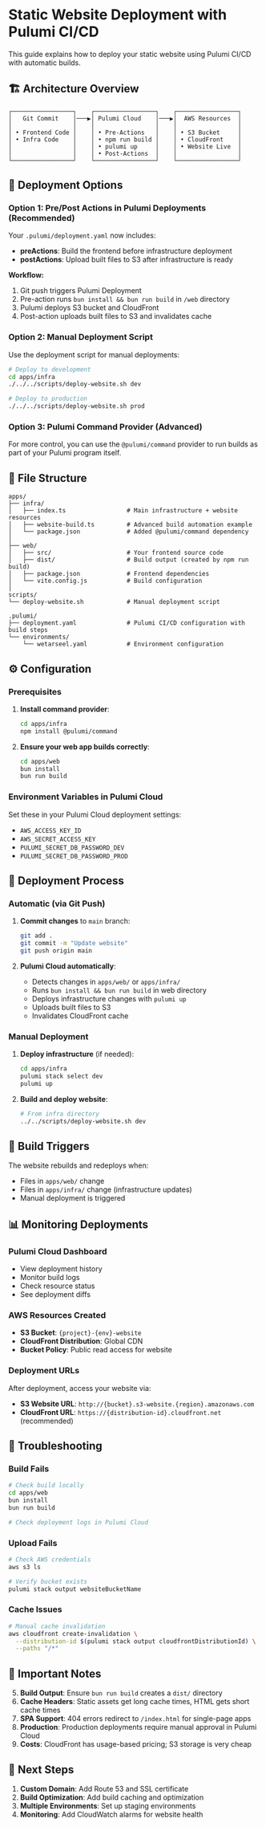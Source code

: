 # Static Website Deployment with Pulumi CI/CD

This guide explains how to deploy your static website using Pulumi CI/CD with automatic builds.

## 🏗️ Architecture Overview

```
┌─────────────────┐    ┌─────────────────┐    ┌─────────────────┐
│   Git Commit    │───▶│ Pulumi Cloud    │───▶│  AWS Resources  │
│                 │    │                 │    │                 │
│ • Frontend Code │    │ • Pre-Actions   │    │ • S3 Bucket     │
│ • Infra Code    │    │ • npm run build │    │ • CloudFront    │
│                 │    │ • pulumi up     │    │ • Website Live  │
│                 │    │ • Post-Actions  │    │                 │
└─────────────────┘    └─────────────────┘    └─────────────────┘
```

## 🚀 Deployment Options

### Option 1: Pre/Post Actions in Pulumi Deployments (Recommended)

Your `.pulumi/deployment.yaml` now includes:

- **preActions**: Build the frontend before infrastructure deployment
- **postActions**: Upload built files to S3 after infrastructure is ready

**Workflow:**

1. Git push triggers Pulumi Deployment
2. Pre-action runs `bun install && bun run build` in `/web` directory
3. Pulumi deploys S3 bucket and CloudFront
4. Post-action uploads built files to S3 and invalidates cache

### Option 2: Manual Deployment Script

Use the deployment script for manual deployments:

```bash
# Deploy to development
cd apps/infra
./../../scripts/deploy-website.sh dev

# Deploy to production
./../../scripts/deploy-website.sh prod
```

### Option 3: Pulumi Command Provider (Advanced)

For more control, you can use the `@pulumi/command` provider to run builds as part of your Pulumi program itself.

## 📁 File Structure

```
apps/
├── infra/
│   ├── index.ts                 # Main infrastructure + website resources
│   ├── website-build.ts         # Advanced build automation example
│   └── package.json             # Added @pulumi/command dependency
│
├── web/
│   ├── src/                     # Your frontend source code
│   ├── dist/                    # Build output (created by npm run build)
│   ├── package.json             # Frontend dependencies
│   └── vite.config.js           # Build configuration
│
scripts/
└── deploy-website.sh            # Manual deployment script

.pulumi/
├── deployment.yaml              # Pulumi CI/CD configuration with build steps
└── environments/
    └── wetarseel.yaml           # Environment configuration
```

## ⚙️ Configuration

### Prerequisites

1. **Install command provider**:

   ```bash
   cd apps/infra
   npm install @pulumi/command
   ```

2. **Ensure your web app builds correctly**:
   ```bash
   cd apps/web
   bun install
   bun run build
   ```

### Environment Variables in Pulumi Cloud

Set these in your Pulumi Cloud deployment settings:

- `AWS_ACCESS_KEY_ID`
- `AWS_SECRET_ACCESS_KEY`
- `PULUMI_SECRET_DB_PASSWORD_DEV`
- `PULUMI_SECRET_DB_PASSWORD_PROD`

## 🔄 Deployment Process

### Automatic (via Git Push)

1. **Commit changes** to `main` branch:

   ```bash
   git add .
   git commit -m "Update website"
   git push origin main
   ```

2. **Pulumi Cloud automatically**:
   - Detects changes in `apps/web/` or `apps/infra/`
   - Runs `bun install && bun run build` in web directory
   - Deploys infrastructure changes with `pulumi up`
   - Uploads built files to S3
   - Invalidates CloudFront cache

### Manual Deployment

1. **Deploy infrastructure** (if needed):

   ```bash
   cd apps/infra
   pulumi stack select dev
   pulumi up
   ```

2. **Build and deploy website**:
   ```bash
   # From infra directory
   ../../scripts/deploy-website.sh dev
   ```

## 🎯 Build Triggers

The website rebuilds and redeploys when:

- Files in `apps/web/` change
- Files in `apps/infra/` change (infrastructure updates)
- Manual deployment is triggered

## 📊 Monitoring Deployments

### Pulumi Cloud Dashboard

- View deployment history
- Monitor build logs
- Check resource status
- See deployment diffs

### AWS Resources Created

- **S3 Bucket**: `{project}-{env}-website`
- **CloudFront Distribution**: Global CDN
- **Bucket Policy**: Public read access for website

### Deployment URLs

After deployment, access your website via:

- **S3 Website URL**: `http://{bucket}.s3-website.{region}.amazonaws.com`
- **CloudFront URL**: `https://{distribution-id}.cloudfront.net` (recommended)

## 🔧 Troubleshooting

### Build Fails

```bash
# Check build locally
cd apps/web
bun install
bun run build

# Check deployment logs in Pulumi Cloud
```

### Upload Fails

```bash
# Check AWS credentials
aws s3 ls

# Verify bucket exists
pulumi stack output websiteBucketName
```

### Cache Issues

```bash
# Manual cache invalidation
aws cloudfront create-invalidation \
  --distribution-id $(pulumi stack output cloudfrontDistributionId) \
  --paths "/*"
```

## 🚨 Important Notes

5. **Build Output**: Ensure `bun run build` creates a `dist/` directory
6. **Cache Headers**: Static assets get long cache times, HTML gets short cache times
7. **SPA Support**: 404 errors redirect to `/index.html` for single-page apps
8. **Production**: Production deployments require manual approval in Pulumi Cloud
9. **Costs**: CloudFront has usage-based pricing; S3 storage is very cheap

## 🔗 Next Steps

1. **Custom Domain**: Add Route 53 and SSL certificate
2. **Build Optimization**: Add build caching and optimization
3. **Multiple Environments**: Set up staging environments
4. **Monitoring**: Add CloudWatch alarms for website health
